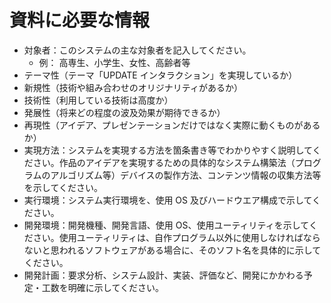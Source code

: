 # 資料に必要な情報
* 対象者：このシステムの主な対象者を記入してください。
    * 例： 高専生、小学生、女性、高齢者等
* テーマ性（テーマ「UPDATE インタラクション」を実現しているか）
* 新規性（技術や組み合わせのオリジナリティがあるか）
* 技術性（利用している技術は高度か）
* 発展性（将来どの程度の波及効果が期待できるか）
* 再現性（アイデア、プレゼンテーションだけではなく実際に動くものがあるか）
* 実現方法：システムを実現する方法を箇条書き等でわかりやすく説明してください。作品のアイデアを実現するための具体的なシステム構築法（プログラムのアルゴリズム等）デバイスの製作方法、コンテンツ情報の収集方法等を示してください。
* 実行環境：システム実行環境を、使用 OS 及びハードウエア構成で示してください。
* 開発環境：開発機種、開発言語、使用 OS、使用ユーティリティを示してください。使用ユーティリティは、自作プログラム以外に使用しなければならないと思われるソフトウェアがある場合に、そのソフト名を具体的に示してください。
* 開発計画：要求分析、システム設計、実装、評価など、開発にかかわる予定・工数を明確に示してください。
